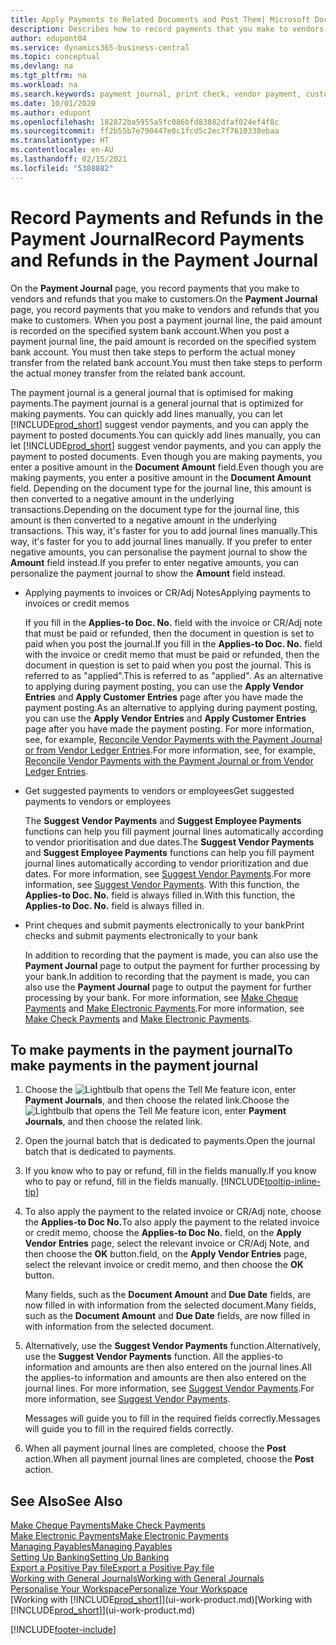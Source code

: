 ```yaml
---
title: Apply Payments to Related Documents and Post Them| Microsoft Docs
description: Describes how to record payments that you make to vendors and refunds that you make to customers.
author: edupont04
ms.service: dynamics365-business-central
ms.topic: conceptual
ms.devlang: na
ms.tgt_pltfrm: na
ms.workload: na
ms.search.keywords: payment journal, print check, vendor payment, customer refund, creditor, debt, balance due, AP
ms.date: 10/01/2020
ms.author: edupont
ms.openlocfilehash: 182872ba5955a5fc086bfd83882dfaf024ef4f8c
ms.sourcegitcommit: ff2b55b7e790447e0c1fcd5c2ec7f7610338ebaa
ms.translationtype: HT
ms.contentlocale: en-AU
ms.lasthandoff: 02/15/2021
ms.locfileid: "5388882"
---
```

# <a name="record-payments-and-refunds-in-the-payment-journal"></a><span data-ttu-id="46224-103">Record Payments and Refunds in the Payment Journal</span><span class="sxs-lookup"><span data-stu-id="46224-103">Record Payments and Refunds in the Payment Journal</span></span>

<span data-ttu-id="46224-104">On the **Payment Journal** page, you record payments that you make to vendors and refunds that you make to customers.</span><span class="sxs-lookup"><span data-stu-id="46224-104">On the **Payment Journal** page, you record payments that you make to vendors and refunds that you make to customers.</span></span> <span data-ttu-id="46224-105">When you post a payment journal line, the paid amount is recorded on the specified system bank account.</span><span class="sxs-lookup"><span data-stu-id="46224-105">When you post a payment journal line, the paid amount is recorded on the specified system bank account.</span></span> <span data-ttu-id="46224-106">You must then take steps to perform the actual money transfer from the related bank account.</span><span class="sxs-lookup"><span data-stu-id="46224-106">You must then take steps to perform the actual money transfer from the related bank account.</span></span>  

<span data-ttu-id="46224-107">The payment journal is a general journal that is optimised for making payments.</span><span class="sxs-lookup"><span data-stu-id="46224-107">The payment journal is a general journal that is optimized for making payments.</span></span> <span data-ttu-id="46224-108">You can quickly add lines manually, you can let [!INCLUDE[prod_short](includes/prod_short.md)] suggest vendor payments, and you can apply the payment to posted documents.</span><span class="sxs-lookup"><span data-stu-id="46224-108">You can quickly add lines manually, you can let [!INCLUDE[prod_short](includes/prod_short.md)] suggest vendor payments, and you can apply the payment to posted documents.</span></span> <span data-ttu-id="46224-109">Even though you are making payments, you enter a positive amount in the **Document Amount** field.</span><span class="sxs-lookup"><span data-stu-id="46224-109">Even though you are making payments, you enter a positive amount in the **Document Amount** field.</span></span> <span data-ttu-id="46224-110">Depending on the document type for the journal line, this amount is then converted to a negative amount in the underlying transactions.</span><span class="sxs-lookup"><span data-stu-id="46224-110">Depending on the document type for the journal line, this amount is then converted to a negative amount in the underlying transactions.</span></span> <span data-ttu-id="46224-111">This way, it's faster for you to add journal lines manually.</span><span class="sxs-lookup"><span data-stu-id="46224-111">This way, it's faster for you to add journal lines manually.</span></span> <span data-ttu-id="46224-112">If you prefer to enter negative amounts, you can personalise the payment journal to show the **Amount** field instead.</span><span class="sxs-lookup"><span data-stu-id="46224-112">If you prefer to enter negative amounts, you can personalize the payment journal to show the **Amount** field instead.</span></span>  

- <span data-ttu-id="46224-113">Applying payments to invoices or CR/Adj Notes</span><span class="sxs-lookup"><span data-stu-id="46224-113">Applying payments to invoices or credit memos</span></span>

    <span data-ttu-id="46224-114">If you fill in the **Applies-to Doc. No.** field with the invoice or CR/Adj note that must be paid or refunded, then the document in question is set to paid when you post the journal.</span><span class="sxs-lookup"><span data-stu-id="46224-114">If you fill in the **Applies-to Doc. No.** field with the invoice or credit memo that must be paid or refunded, then the document in question is set to paid when you post the journal.</span></span> <span data-ttu-id="46224-115">This is referred to as "applied".</span><span class="sxs-lookup"><span data-stu-id="46224-115">This is referred to as "applied".</span></span> <span data-ttu-id="46224-116">As an alternative to applying during payment posting, you can use the **Apply Vendor Entries** and **Apply Customer Entries** page after you have made the payment posting.</span><span class="sxs-lookup"><span data-stu-id="46224-116">As an alternative to applying during payment posting, you can use the **Apply Vendor Entries** and **Apply Customer Entries** page after you have made the payment posting.</span></span> <span data-ttu-id="46224-117">For more information, see, for example, [Reconcile Vendor Payments with the Payment Journal or from Vendor Ledger Entries](payables-how-apply-purchase-transactions-manually.md).</span><span class="sxs-lookup"><span data-stu-id="46224-117">For more information, see, for example, [Reconcile Vendor Payments with the Payment Journal or from Vendor Ledger Entries](payables-how-apply-purchase-transactions-manually.md).</span></span>  

- <span data-ttu-id="46224-118">Get suggested payments to vendors or employees</span><span class="sxs-lookup"><span data-stu-id="46224-118">Get suggested payments to vendors or employees</span></span>

    <span data-ttu-id="46224-119">The **Suggest Vendor Payments** and **Suggest Employee Payments** functions can help you fill payment journal lines automatically according to vendor prioritisation and due dates.</span><span class="sxs-lookup"><span data-stu-id="46224-119">The **Suggest Vendor Payments** and **Suggest Employee Payments** functions can help you fill payment journal lines automatically according to vendor prioritization and due dates.</span></span> <span data-ttu-id="46224-120">For more information, see [Suggest Vendor Payments](payables-how-suggest-vendor-payments.md).</span><span class="sxs-lookup"><span data-stu-id="46224-120">For more information, see [Suggest Vendor Payments](payables-how-suggest-vendor-payments.md).</span></span> <span data-ttu-id="46224-121">With this function, the **Applies-to Doc. No.** field is always filled in.</span><span class="sxs-lookup"><span data-stu-id="46224-121">With this function, the **Applies-to Doc. No.** field is always filled in.</span></span>  

- <span data-ttu-id="46224-122">Print cheques and submit payments electronically to your bank</span><span class="sxs-lookup"><span data-stu-id="46224-122">Print checks and submit payments electronically to your bank</span></span>

    <span data-ttu-id="46224-123">In addition to recording that the payment is made, you can also use the **Payment Journal** page to output the payment for further processing by your bank.</span><span class="sxs-lookup"><span data-stu-id="46224-123">In addition to recording that the payment is made, you can also use the **Payment Journal** page to output the payment for further processing by your bank.</span></span> <span data-ttu-id="46224-124">For more information, see [Make Cheque Payments](payables-how-work-checks.md) and [Make Electronic Payments](finance-make-payments-with-bank-data-conversion-service-or-sepa-credit-transfer.md#exporting-payments-to-a-bank-file).</span><span class="sxs-lookup"><span data-stu-id="46224-124">For more information, see [Make Check Payments](payables-how-work-checks.md) and [Make Electronic Payments](finance-make-payments-with-bank-data-conversion-service-or-sepa-credit-transfer.md#exporting-payments-to-a-bank-file).</span></span>  

## <a name="to-make-payments-in-the-payment-journal"></a><span data-ttu-id="46224-125">To make payments in the payment journal</span><span class="sxs-lookup"><span data-stu-id="46224-125">To make payments in the payment journal</span></span>

1. <span data-ttu-id="46224-126">Choose the ![Lightbulb that opens the Tell Me feature](media/ui-search/search_small.png "Tell me what you want to do") icon, enter **Payment Journals**, and then choose the related link.</span><span class="sxs-lookup"><span data-stu-id="46224-126">Choose the ![Lightbulb that opens the Tell Me feature](media/ui-search/search_small.png "Tell me what you want to do") icon, enter **Payment Journals**, and then choose the related link.</span></span>
2. <span data-ttu-id="46224-127">Open the journal batch that is dedicated to payments.</span><span class="sxs-lookup"><span data-stu-id="46224-127">Open the journal batch that is dedicated to payments.</span></span>
3. <span data-ttu-id="46224-128">If you know who to pay or refund, fill in the fields manually.</span><span class="sxs-lookup"><span data-stu-id="46224-128">If you know who to pay or refund, fill in the fields manually.</span></span> [!INCLUDE[tooltip-inline-tip](includes/tooltip-inline-tip_md.md)]
4. <span data-ttu-id="46224-129">To also apply the payment to the related invoice or CR/Adj note, choose the **Applies-to Doc No.**</span><span class="sxs-lookup"><span data-stu-id="46224-129">To also apply the payment to the related invoice or credit memo, choose the **Applies-to Doc No.**</span></span> <span data-ttu-id="46224-130">field, on the **Apply Vendor Entries** page, select the relevant invoice or CR/Adj Note, and then choose the **OK** button.</span><span class="sxs-lookup"><span data-stu-id="46224-130">field, on the **Apply Vendor Entries** page, select the relevant invoice or credit memo, and then choose the **OK** button.</span></span>

    <span data-ttu-id="46224-131">Many fields, such as the **Document Amount** and **Due Date** fields, are now filled in with information from the selected document.</span><span class="sxs-lookup"><span data-stu-id="46224-131">Many fields, such as the **Document Amount** and **Due Date** fields, are now filled in with information from the selected document.</span></span>
5. <span data-ttu-id="46224-132">Alternatively, use the **Suggest Vendor Payments** function.</span><span class="sxs-lookup"><span data-stu-id="46224-132">Alternatively, use the **Suggest Vendor Payments** function.</span></span> <span data-ttu-id="46224-133">All the applies-to information and amounts are then also entered on the journal lines.</span><span class="sxs-lookup"><span data-stu-id="46224-133">All the applies-to information and amounts are then also entered on the journal lines.</span></span> <span data-ttu-id="46224-134">For more information, see [Suggest Vendor Payments](payables-how-suggest-vendor-payments.md).</span><span class="sxs-lookup"><span data-stu-id="46224-134">For more information, see [Suggest Vendor Payments](payables-how-suggest-vendor-payments.md).</span></span>

    <span data-ttu-id="46224-135">Messages will guide you to fill in the required fields correctly.</span><span class="sxs-lookup"><span data-stu-id="46224-135">Messages will guide you to fill in the required fields correctly.</span></span>
6.  <span data-ttu-id="46224-136">When all payment journal lines are completed, choose the **Post** action.</span><span class="sxs-lookup"><span data-stu-id="46224-136">When all payment journal lines are completed, choose the **Post** action.</span></span>

## <a name="see-also"></a><span data-ttu-id="46224-137">See Also</span><span class="sxs-lookup"><span data-stu-id="46224-137">See Also</span></span>
[<span data-ttu-id="46224-138">Make Cheque Payments</span><span class="sxs-lookup"><span data-stu-id="46224-138">Make Check Payments</span></span>](payables-how-work-checks.md)  
[<span data-ttu-id="46224-139">Make Electronic Payments</span><span class="sxs-lookup"><span data-stu-id="46224-139">Make Electronic Payments</span></span>](finance-make-payments-with-bank-data-conversion-service-or-sepa-credit-transfer.md#exporting-payments-to-a-bank-file)  
[<span data-ttu-id="46224-140">Managing Payables</span><span class="sxs-lookup"><span data-stu-id="46224-140">Managing Payables</span></span>](payables-manage-payables.md)  
[<span data-ttu-id="46224-141">Setting Up Banking</span><span class="sxs-lookup"><span data-stu-id="46224-141">Setting Up Banking</span></span>](bank-setup-banking.md)  
[<span data-ttu-id="46224-142">Export a Positive Pay file</span><span class="sxs-lookup"><span data-stu-id="46224-142">Export a Positive Pay file</span></span>](finance-how-positive-pay.md)  
[<span data-ttu-id="46224-143">Working with General Journals</span><span class="sxs-lookup"><span data-stu-id="46224-143">Working with General Journals</span></span>](ui-work-general-journals.md)  
[<span data-ttu-id="46224-144">Personalise Your Workspace</span><span class="sxs-lookup"><span data-stu-id="46224-144">Personalize Your Workspace</span></span>](ui-personalization-user.md)  
<span data-ttu-id="46224-145">[Working with [!INCLUDE[prod_short](includes/prod_short.md)]](ui-work-product.md)</span><span class="sxs-lookup"><span data-stu-id="46224-145">[Working with [!INCLUDE[prod_short](includes/prod_short.md)]](ui-work-product.md)</span></span>  


[!INCLUDE[footer-include](includes/footer-banner.md)]